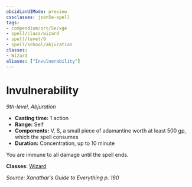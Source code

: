 ```yaml
---
obsidianUIMode: preview
cssclasses: json5e-spell
tags:
- compendium/src/5e/xge
- spell/class/wizard
- spell/level/9
- spell/school/abjuration
classes:
- Wizard
aliases: ["Invulnerability"]
---
```

# Invulnerability
*9th-level, Abjuration*  

- **Casting time:** 1 action
- **Range:** Self
- **Components:** V, S, a small piece of adamantine worth at least 500 gp, which the spell consumes
- **Duration:** Concentration, up to 10 minute

You are immune to all damage until the spell ends.

**Classes**: [Wizard](4-Resources/Compendium/classes/wizard.md)

*Source: Xanathar's Guide to Everything p. 160*